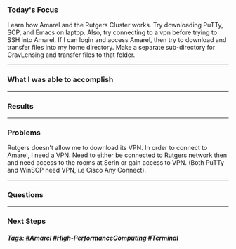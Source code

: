 ### Today's Focus

Learn how Amarel and the Rutgers Cluster works. Try downloading PuTTy, SCP, and Emacs on laptop. Also, try connecting to a vpn before trying to SSH into Amarel. If I can login and access Amarel, then try to download and transfer files into my home directory. Make a separate sub-directory for GravLensing and transfer files to that folder. 
***
### What I was able to accomplish

***
### Results

***
### Problems

Rutgers doesn't allow me to download its VPN. In order to connect to Amarel, I need a VPN. Need to either be connected to Rutgers network then and need access to the rooms at Serin or gain access to VPN. (Both PuTTy and WinSCP need VPN, i.e Cisco Any Connect).
***
### Questions

***
### Next Steps

##### Tags: #Amarel #High-PerformanceComputing #Terminal 